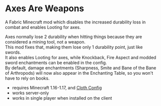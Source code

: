 # Axes Are Weapons

A Fabric Minecraft mod which disables the increased durability loss in combat and enables Looting for axes.

Axes normally lose 2 durability when hitting things because they are considered a mining tool, not a weapon.  
This mod fixes that, making them lose only 1 durability point, just like swords.  
It also enables Looting for axes, while Knockback, Fire Aspect and modded sword enchantments can be enabled in the config.  
By default, damage enchantments (Sharpness, Smite and Bane of the Bane of Arthropods) will now also appear in the Enchanting Table, so you won't have to rely on books.

- requires Minecraft 1.16-1.17, and [Cloth Config](https://www.curseforge.com/minecraft/mc-mods/search?category=&search=cloth+config)
- works server-only
- works in single player when installed on the client